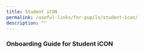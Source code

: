 ```yaml
---
title: Student iCON
permalink: /useful-links/for-pupils/student-icon/
description: ""
---
```

### **Onboarding Guide for Student iCON**
